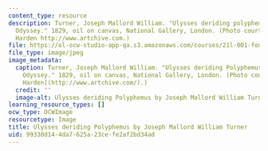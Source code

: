 ```yaml
---
content_type: resource
description: Turner, Joseph Mallord William. "Ulysses deriding polyphemus - Homer's
  Odyssey." 1829, oil on canvas, National Gallery, London. (Photo courtesy of Mark
  Harden http://www.artchive.com.)
file: https://ol-ocw-studio-app-qa.s3.amazonaws.com/courses/21l-001-foundations-of-western-culture-homer-to-dante-fall-2008/99330d144da7625a23cefe2af2bd34ad_21l-001f08.jpg
file_type: image/jpeg
image_metadata:
  caption: Turner, Joseph Mallord William. "Ulysses deriding Polyphemus - Homer's
    Odyssey." 1829, oil on canvas, National Gallery, London. (Photo courtesy of [Mark
    Harden](http://www.artchive.com/).)
  credit: ''
  image-alt: Ulysses deriding Polyphemus by Joseph Mallord William Turner.
learning_resource_types: []
ocw_type: OCWImage
resourcetype: Image
title: Ulysses deriding Polyphemus by Joseph Mallord William Turner
uid: 99330d14-4da7-625a-23ce-fe2af2bd34ad
---
```

